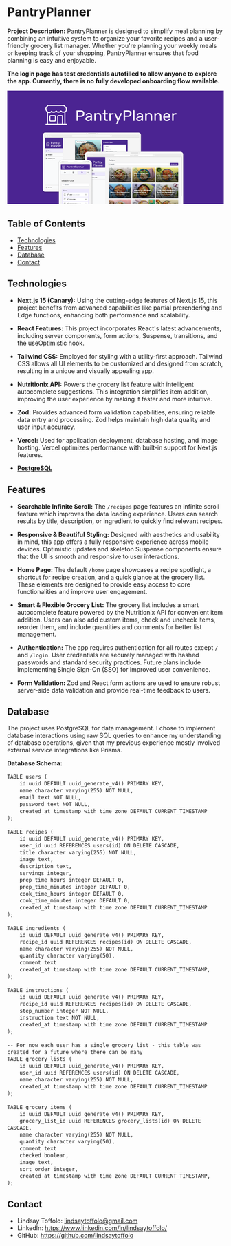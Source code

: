 # PantryPlanner

**Project Description:** PantryPlanner is designed to simplify meal planning by combining an intuitive system to organize your favorite recipes and a user-friendly grocery list manager. Whether you're planning your weekly meals or
keeping track of your shopping, PantryPlanner ensures that food planning is easy and enjoyable.

**The login page has test credentials autofilled to allow anyone to explore the app. Currently, there is no fully developed onboarding flow available.**

![PantryPlanner Screenshot](app/opengraph-image.png)

## Table of Contents

-   [Technologies](#Technologies)
-   [Features](#Features)
-   [Database](#Database)
-   [Contact](#Contact)

## Technologies

-   **Next.js 15 (Canary):** Using the cutting-edge features of Next.js 15, this project benefits from advanced capabilities like partial prerendering and Edge functions, enhancing both performance and scalability.

-   **React Features:** This project incorporates React's latest advancements, including server components, form actions, Suspense, transitions, and the useOptimistic hook.

-   **Tailwind CSS:** Employed for styling with a utility-first approach. Tailwind CSS allows all UI elements to be customized and designed from scratch, resulting in a unique and visually appealing app.

-   **Nutritionix API:** Powers the grocery list feature with intelligent autocomplete suggestions. This integration simplifies item addition, improving the user experience by making it faster and more intuitive.

-   **Zod:** Provides advanced form validation capabilities, ensuring reliable data entry and processing. Zod helps maintain high data quality and user input accuracy.

-   **Vercel:** Used for application deployment, database hosting, and image hosting. Vercel optimizes performance with built-in support for Next.js features.

-   **[PostgreSQL](#Database)**

## Features

-   **Searchable Infinite Scroll:** The `/recipes` page features an infinite scroll feature which improves the data loading experience. Users can search results by title, description, or ingredient to quickly find relevant recipes.

-   **Responsive & Beautiful Styling:** Designed with aesthetics and usability in mind, this app offers a fully responsive experience across mobile devices. Optimistic updates and skeleton Suspense components ensure that the UI is smooth and responsive to user interactions.

-   **Home Page:** The default `/home` page showcases a recipe spotlight, a shortcut for recipe creation, and a quick glance at the grocery list. These elements are designed to provide easy access to core functionalities and improve user engagement.

-   **Smart & Flexible Grocery List:** The grocery list includes a smart autocomplete feature powered by the Nutritionix API for convenient item addition. Users can also add custom items, check and uncheck items, reorder them, and include quantities and comments for better list management.

-   **Authentication:** The app requires authentication for all routes except `/` and `/login`. User credentials are securely managed with hashed passwords and standard security practices. Future plans include implementing Single Sign-On (SSO) for improved user convenience.

-   **Form Validation:** Zod and React form actions are used to ensure robust server-side data validation and provide real-time feedback to users.

## Database

The project uses PostgreSQL for data management. I chose to implement database interactions using raw SQL queries to enhance my understanding of database operations, given that my previous experience mostly involved external service integrations like Prisma.

**Database Schema:**

```
TABLE users (
    id uuid DEFAULT uuid_generate_v4() PRIMARY KEY,
    name character varying(255) NOT NULL,
    email text NOT NULL,
    password text NOT NULL,
    created_at timestamp with time zone DEFAULT CURRENT_TIMESTAMP
);

TABLE recipes (
    id uuid DEFAULT uuid_generate_v4() PRIMARY KEY,
    user_id uuid REFERENCES users(id) ON DELETE CASCADE,
    title character varying(255) NOT NULL,
    image text,
    description text,
    servings integer,
    prep_time_hours integer DEFAULT 0,
    prep_time_minutes integer DEFAULT 0,
    cook_time_hours integer DEFAULT 0,
    cook_time_minutes integer DEFAULT 0,
    created_at timestamp with time zone DEFAULT CURRENT_TIMESTAMP
);

TABLE ingredients (
    id uuid DEFAULT uuid_generate_v4() PRIMARY KEY,
    recipe_id uuid REFERENCES recipes(id) ON DELETE CASCADE,
    name character varying(255) NOT NULL,
    quantity character varying(50),
    comment text
    created_at timestamp with time zone DEFAULT CURRENT_TIMESTAMP,
);

TABLE instructions (
    id uuid DEFAULT uuid_generate_v4() PRIMARY KEY,
    recipe_id uuid REFERENCES recipes(id) ON DELETE CASCADE,
    step_number integer NOT NULL,
    instruction text NOT NULL,
    created_at timestamp with time zone DEFAULT CURRENT_TIMESTAMP
);

-- For now each user has a single grocery_list - this table was created for a future where there can be many
TABLE grocery_lists (
    id uuid DEFAULT uuid_generate_v4() PRIMARY KEY,
    user_id uuid REFERENCES users(id) ON DELETE CASCADE,
    name character varying(255) NOT NULL,
    created_at timestamp with time zone DEFAULT CURRENT_TIMESTAMP
);

TABLE grocery_items (
    id uuid DEFAULT uuid_generate_v4() PRIMARY KEY,
    grocery_list_id uuid REFERENCES grocery_lists(id) ON DELETE CASCADE,
    name character varying(255) NOT NULL,
    quantity character varying(50),
    comment text
    checked boolean,
    image text,
    sort_order integer,
    created_at timestamp with time zone DEFAULT CURRENT_TIMESTAMP,
);
```

## Contact

-   Lindsay Toffolo: lindsaytoffolo@gmail.com
-   LinkedIn: https://www.linkedin.com/in/lindsaytoffolo/
-   GitHub: https://github.com/lindsaytoffolo
